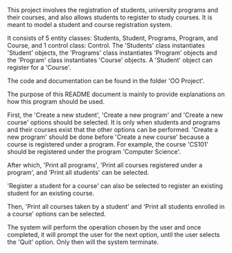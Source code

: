 This project involves the registration of students, university programs and their courses, and also allows students to register to study courses. It is meant to model a student and course registration system. 

It consists of 5 entity classes: Students, Student, Programs, Program, and Course, and 1 control class: Control.
The 'Students' class instantiates 'Student' objects, the 'Programs' class instantiates 'Program' objects and the 'Program' class instantiates 'Course' objects. A 'Student' object can register for a 'Course'.

The code and documentation can be found in the folder 'OO Project'. 

The purpose of this README document is mainly to provide explanations on how this program should be used.

First, the 'Create a new student', 'Create a new program' and 'Create a new course' options should be selected. It is only when students and programs and their courses exist that the other options can be performed. 
'Create a new program' should be done before 'Create a new course' because a course is registered under a program. For example, the course 'CS101' should be registered under the program 'Computer Science'.

After which, 'Print all programs', 'Print all courses registered under a program', and 'Print all students' can be selected.

'Register a student for a course' can also be selected to register an existing student for an existing course. 

Then, 'Print all courses taken by a student' and 'Print all students enrolled in a course' options can be selected.

The system will perform the operation chosen by the user and once completed, it will prompt the user for the next option, until the user selects the 'Quit' option. Only then will the system terminate.

